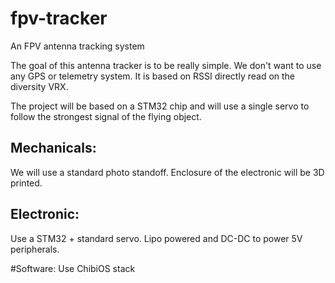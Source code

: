 # fpv-tracker
An FPV antenna tracking system

The goal of this antenna tracker is to be really simple. We don't want to use any GPS or telemetry system.
It is based on RSSI directly read on the diversity VRX.

The project will be based on a STM32 chip and will use a single servo to follow the strongest signal of the flying object.

## Mechanicals:
We will use a standard photo standoff.
Enclosure of the electronic will be 3D printed.

## Electronic:
Use a STM32 + standard servo. Lipo powered and DC-DC to power 5V peripherals.

#Software:
Use ChibiOS stack
